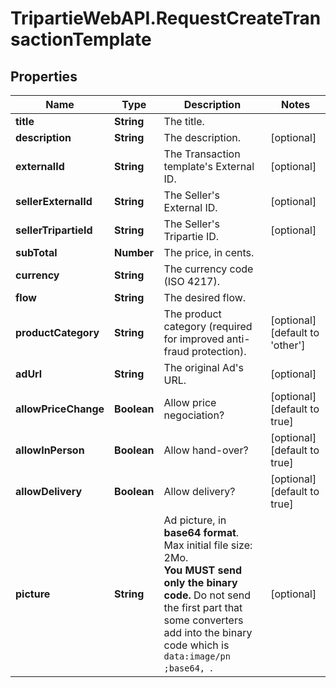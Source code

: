 # TripartieWebAPI.RequestCreateTransactionTemplate

## Properties

Name | Type | Description | Notes
------------ | ------------- | ------------- | -------------
**title** | **String** | The title. | 
**description** | **String** | The description. | [optional] 
**externalId** | **String** | The Transaction template&#39;s External ID. | [optional] 
**sellerExternalId** | **String** | The Seller&#39;s External ID. | [optional] 
**sellerTripartieId** | **String** | The Seller&#39;s Tripartie ID. | [optional] 
**subTotal** | **Number** | The price, in cents. | 
**currency** | **String** | The currency code (ISO 4217). | 
**flow** | **String** | The desired flow. | 
**productCategory** | **String** | The product category (required for improved anti-fraud protection). | [optional] [default to 'other']
**adUrl** | **String** | The original Ad&#39;s URL. | [optional] 
**allowPriceChange** | **Boolean** | Allow price negociation? | [optional] [default to true]
**allowInPerson** | **Boolean** | Allow hand-over? | [optional] [default to true]
**allowDelivery** | **Boolean** | Allow delivery? | [optional] [default to true]
**picture** | **String** | Ad picture, in **base64 format**.<br /> Max initial file size: 2Mo.<br />**You MUST send only the binary code.** Do not send the first part that some converters add into the binary code which is `data:image/pn ;base64, `.  | [optional]

